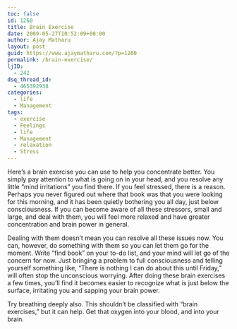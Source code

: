 ```yaml
---
toc: false
id: 1260
title: Brain Exercise
date: 2009-05-27T10:52:09+00:00
author: Ajay Matharu
layout: post
guid: https://www.ajaymatharu.com/?p=1260
permalink: /brain-exercise/
ljID:
  - 242
dsq_thread_id:
  - 465392938
categories:
  - life
  - Management
tags:
  - exercise
  - Feelings
  - life
  - Management
  - relaxation
  - Stress
---
```

Here&#8217;s a brain exercise you can use to help you concentrate better. You simply pay attention to what is going on in your head, and you resolve any little &#8220;mind irritations&#8221; you find there. If you feel stressed, there is a reason. Perhaps you never figured out where that book was that you were looking for this morning, and it has been quietly bothering you all day, just below consciousness. If you can become aware of all these stressors, small and large, and deal with them, you will feel more relaxed and have greater concentration and brain power in general.

Dealing with them doesn&#8217;t mean you can resolve all these issues now. You can, however, do something with them so you can let them go for the moment. Write &#8220;find book&#8221; on your to-do list, and your mind will let go of the concern for now. Just bringing a problem to full consciousness and telling yourself something like, &#8220;There is nothing I can do about this until Friday,&#8221; will often stop the unconscious worrying. After doing these brain exercises a few times, you&#8217;ll find it becomes easier to recognize what is just below the surface, irritating you and sapping your brain power.

Try breathing deeply also. This shouldn&#8217;t be classified with &#8220;brain exercises,&#8221; but it can help. Get that oxygen into your blood, and into your brain.
